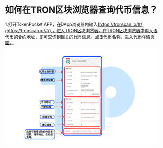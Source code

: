 # 如何在TRON区块浏览器查询代币信息？

1.打开TokenPocket APP，在DApp浏览器内输入[https://tronscan.io/#/](https://tronscan.io/#/),，进入TRON区块浏览器。在TRON区块浏览器中输入该代币的合约地址，即可查询到相关的代币信息。点击代币名称，进入代币详情页面。

![](<../../../.gitbook/assets/Group 18908.png>)






